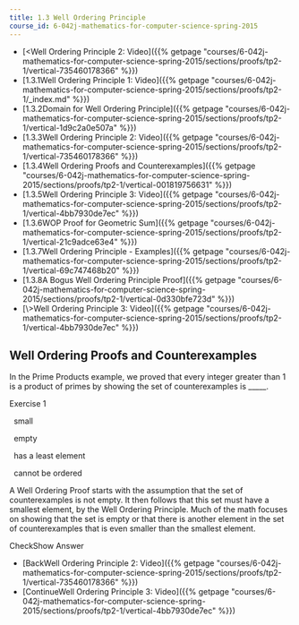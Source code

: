 ```yaml
---
title: 1.3 Well Ordering Principle
course_id: 6-042j-mathematics-for-computer-science-spring-2015
---
```

*   [<Well Ordering Principle 2: Video]({{% getpage "courses/6-042j-mathematics-for-computer-science-spring-2015/sections/proofs/tp2-1/vertical-735460178366" %}})
*   [1.3.1Well Ordering Principle 1: Video]({{% getpage "courses/6-042j-mathematics-for-computer-science-spring-2015/sections/proofs/tp2-1/_index.md" %}})
*   [1.3.2Domain for Well Ordering Principle]({{% getpage "courses/6-042j-mathematics-for-computer-science-spring-2015/sections/proofs/tp2-1/vertical-1d9c2a0e507a" %}})
*   [1.3.3Well Ordering Principle 2: Video]({{% getpage "courses/6-042j-mathematics-for-computer-science-spring-2015/sections/proofs/tp2-1/vertical-735460178366" %}})
*   [1.3.4Well Ordering Proofs and Counterexamples]({{% getpage "courses/6-042j-mathematics-for-computer-science-spring-2015/sections/proofs/tp2-1/vertical-001819756631" %}})
*   [1.3.5Well Ordering Principle 3: Video]({{% getpage "courses/6-042j-mathematics-for-computer-science-spring-2015/sections/proofs/tp2-1/vertical-4bb7930de7ec" %}})
*   [1.3.6WOP Proof for Geometric Sum]({{% getpage "courses/6-042j-mathematics-for-computer-science-spring-2015/sections/proofs/tp2-1/vertical-21c9adce63e4" %}})
*   [1.3.7Well Ordering Principle - Examples]({{% getpage "courses/6-042j-mathematics-for-computer-science-spring-2015/sections/proofs/tp2-1/vertical-69c747468b20" %}})
*   [1.3.8A Bogus Well Ordering Principle Proof]({{% getpage "courses/6-042j-mathematics-for-computer-science-spring-2015/sections/proofs/tp2-1/vertical-0d330bfe723d" %}})
*   [\\>Well Ordering Principle 3: Video]({{% getpage "courses/6-042j-mathematics-for-computer-science-spring-2015/sections/proofs/tp2-1/vertical-4bb7930de7ec" %}})

Well Ordering Proofs and Counterexamples
----------------------------------------

  

In the Prime Products example, we proved that every integer greater than 1 is a product of primes by showing the set of counterexamples is \_\_\_\_\_.

Exercise 1

&nbsp; small &nbsp;

&nbsp; empty &nbsp;

&nbsp; has a least element &nbsp;

&nbsp; cannot be ordered &nbsp;

A Well Ordering Proof starts with the assumption that the set of counterexamples is not empty. It then follows that this set must have a smallest element, by the Well Ordering Principle. Much of the math focuses on showing that the set is empty or that there is another element in the set of counterexamples that is even smaller than the smallest element.

CheckShow Answer

*   [BackWell Ordering Principle 2: Video]({{% getpage "courses/6-042j-mathematics-for-computer-science-spring-2015/sections/proofs/tp2-1/vertical-735460178366" %}})
*   [ContinueWell Ordering Principle 3: Video]({{% getpage "courses/6-042j-mathematics-for-computer-science-spring-2015/sections/proofs/tp2-1/vertical-4bb7930de7ec" %}})